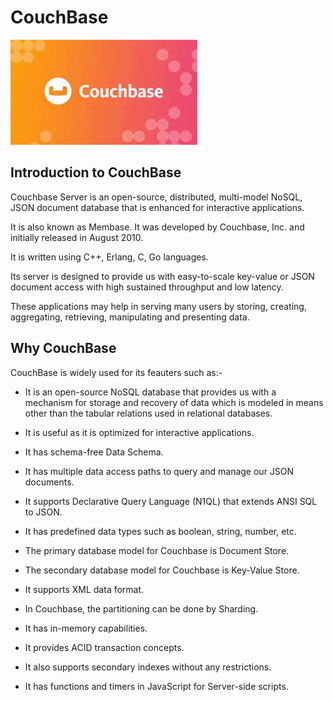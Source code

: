 # CouchBase

![CouchBase](/images/download.jpeg)


## Introduction to CouchBase

Couchbase Server is an open-source, distributed, multi-model NoSQL, JSON document database that is enhanced for interactive applications. 

It is also known as Membase. It was developed by Couchbase, Inc. and initially released in August 2010.

It is written using C++, Erlang, C, Go languages.

Its server is designed to provide us with easy-to-scale key-value or JSON document access with high sustained throughput and low latency.

These applications may help in serving many users by storing, creating, aggregating, retrieving, manipulating and presenting data. 

## Why CouchBase

CouchBase is widely  used for its feauters such as:-

* It is an open-source NoSQL database that provides us with a mechanism for storage and recovery of data which is modeled in means other than the tabular relations used in relational databases.

* It is useful as it is optimized for interactive applications.

* It has schema-free Data Schema.

* It has multiple data access paths to query and manage our JSON documents.

* It supports Declarative Query Language (N1QL) that extends ANSI SQL to JSON.

* It has predefined data types such as boolean, string, number, etc.

* The primary database model for Couchbase is Document Store.

* The secondary database model for Couchbase is Key-Value Store.

* It supports XML data format.

* In Couchbase, the partitioning can be done by Sharding.

* It has in-memory capabilities.

* It provides ACID transaction concepts.

* It also supports secondary indexes without any restrictions.

* It has functions and timers in JavaScript for Server-side scripts.



